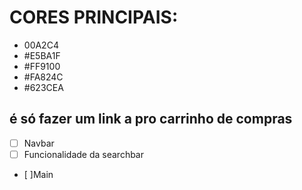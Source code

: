 # CORES PRINCIPAIS:
- 00A2C4
- #E5BA1F
- #FF9100
- #FA824C
- #623CEA

## é só fazer um link a pro carrinho de compras

- [ ] Navbar
- [ ] Funcionalidade da searchbar
- [ ]Main